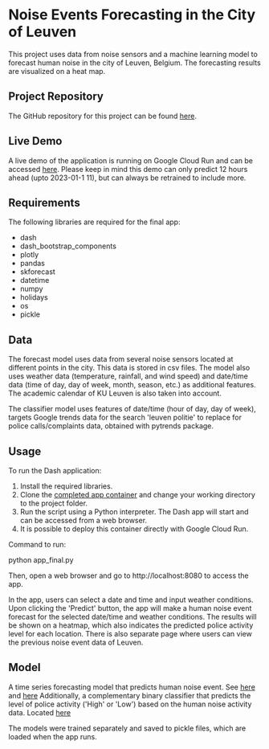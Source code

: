# Noise Events Forecasting in the City of Leuven

This project uses data from noise sensors and a machine learning model to forecast human noise in the city of Leuven, Belgium. The forecasting results are visualized on a heat map.

## Project Repository

The GitHub repository for this project can be found [here](https://github.com/uac35/MDA).

## Live Demo

A live demo of the application is running on Google Cloud Run and can be accessed [here](https://dash-mdamal-g6oxupb6zq-lz.a.run.app/). Please keep in mind this demo can only predict 12 hours ahead (upto 2023-01-1 11), but can always be retrained to include more.

## Requirements

The following libraries are required for the final app:

- dash
- dash_bootstrap_components
- plotly
- pandas
- skforecast
- datetime
- numpy
- holidays
- os
- pickle

## Data

The forecast model uses data from several noise sensors located at different points in the city. This data is stored in csv files. The model also uses weather data (temperature, rainfall, and wind speed) and date/time data (time of day, day of week, month, season, etc.) as additional features. The academic calendar of KU Leuven is also taken into account.

The classifier model uses features of date/time (hour of day, day of week), targets Google trends data for the search 'leuven politie' to replace for police calls/complaints data, obtained with pytrends package.

## Usage

To run the Dash application:

1. Install the required libraries.
2. Clone the [completed app container](https://github.com/uac35/MDA/tree/main/app_final) and change your working directory to the project folder.
3. Run the script using a Python interpreter. The Dash app will start and can be accessed from a web browser.
4. It is possible to deploy this container directly with Google Cloud Run.

Command to run:

python app_final.py

Then, open a web browser and go to http://localhost:8080 to access the app.

In the app, users can select a date and time and input weather conditions. Upon clicking the 'Predict' button, the app will make a human noise event forecast for the selected date/time and weather conditions. The results will be shown on a heatmap, which also indicates the predicted police activity level for each location. There is also separate page where users can view the previous noise event data of Leuven.

## Model

A time series forecasting model that predicts human noise event. See [here](https://github.com/uac35/MDA/tree/Forecast/MDA/notebooks) and [here](https://github.com/uac35/MDA/tree/Forecast/MDA/models/forecasters)
Additionally, a complementary binary classifier that predicts the level of police activity ('High' or 'Low') based on the human noise activity data. Located [here](https://github.com/uac35/MDA/tree/main/MDA/models/Classifier)

The models were trained separately and saved to pickle files, which are loaded when the app runs.
